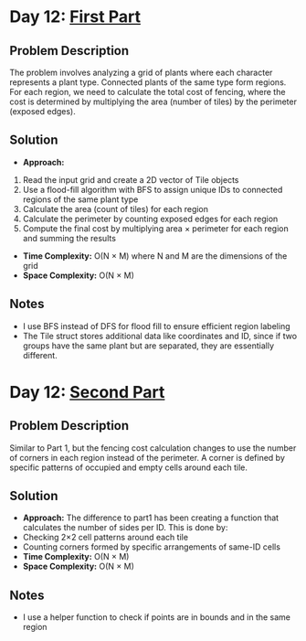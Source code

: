 # Day 12: [First Part](https://adventofcode.com/2024/day/12)

## Problem Description

The problem involves analyzing a grid of plants where each character represents a plant type. Connected plants of the same type form regions. For each region, we need to calculate the total cost of fencing, where the cost is determined by multiplying the area (number of tiles) by the perimeter (exposed edges).

## Solution

- **Approach:** 

1. Read the input grid and create a 2D vector of Tile objects
2. Use a flood-fill algorithm with BFS to assign unique IDs to connected regions of the same plant type
3. Calculate the area (count of tiles) for each region
4. Calculate the perimeter by counting exposed edges for each region
5. Compute the final cost by multiplying area × perimeter for each region and summing the results

- **Time Complexity:** O(N × M) where N and M are the dimensions of the grid 
- **Space Complexity:** O(N × M)


## Notes
- I use BFS instead of DFS for flood fill to ensure efficient region labeling
- The Tile struct stores additional data like coordinates and ID, since if two groups have the same plant but are separated, they are essentially different.



# Day 12: [Second Part](https://adventofcode.com/2024/day/12)

## Problem Description

Similar to Part 1, but the fencing cost calculation changes to use the number of corners in each region instead of the perimeter. A corner is defined by specific patterns of occupied and empty cells around each tile.

## Solution

- **Approach:** 
The difference to part1 has been creating a function that calculates the number of sides per ID. This is done by:
- Checking 2×2 cell patterns around each tile
- Counting corners formed by specific arrangements of same-ID cells
- **Time Complexity:** O(N × M)
- **Space Complexity:** O(N × M)


## Notes
- I use a helper function to check if points are in bounds and in the same region